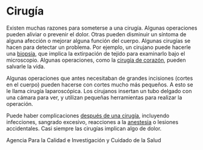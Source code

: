 Cirugía
=======


Existen muchas razones para someterse a una cirugía. Algunas operaciones pueden aliviar o prevenir el dolor. Otras pueden disminuir un síntoma de alguna afección o mejorar alguna función del cuerpo. Algunas cirugías se hacen para detectar un problema. Por ejemplo, un cirujano puede hacerle una [biopsia](https://medlineplus.gov/spanish/biopsy.html), que implica la extirpación de tejido para examinarlo bajo el microscopio. Algunas operaciones, como la [cirugía de corazón](https://medlineplus.gov/spanish/heartsurgery.html), pueden salvarle la vida.


Algunas operaciones que antes necesitaban de grandes incisiones (cortes en el cuerpo) pueden hacerse con cortes mucho más pequeños. A esto se le llama cirugía laparoscópica. Los cirujanos insertan un tubo delgado con una cámara para ver, y utilizan pequeñas herramientas para realizar la operación.


Puede haber complicaciones [después de una cirugía](https://medlineplus.gov/spanish/aftersurgery.html), incluyendo infecciones, sangrado excesivo, reacciones a la [anestesia](https://medlineplus.gov/spanish/anesthesia.html) o lesiones accidentales. Casi siempre las cirugías implican algo de dolor.


Agencia Para la Calidad e Investigación y Cuidado de la Salud 

